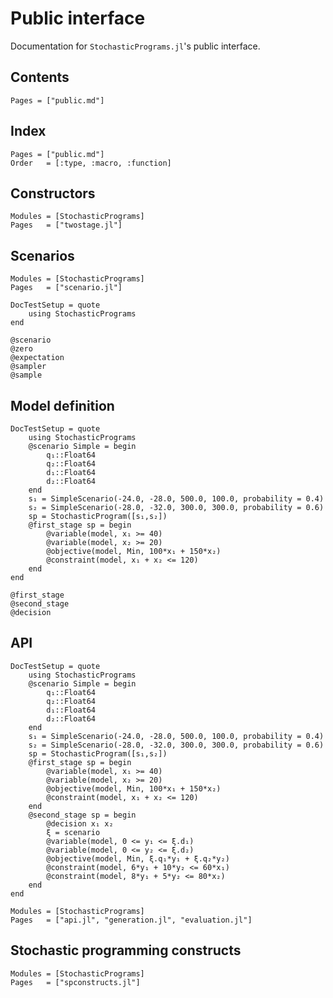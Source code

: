 # Public interface

Documentation for `StochasticPrograms.jl`'s public interface.

## Contents

```@contents
Pages = ["public.md"]
```

## Index

```@index
Pages = ["public.md"]
Order   = [:type, :macro, :function]
```

## Constructors

```@autodocs
Modules = [StochasticPrograms]
Pages   = ["twostage.jl"]
```

## Scenarios

```@autodocs
Modules = [StochasticPrograms]
Pages   = ["scenario.jl"]
```

```@meta
DocTestSetup = quote
    using StochasticPrograms
end
```

```@docs
@scenario
@zero
@expectation
@sampler
@sample
```

## Model definition

```@meta
DocTestSetup = quote
    using StochasticPrograms
    @scenario Simple = begin
        q₁::Float64
        q₂::Float64
        d₁::Float64
        d₂::Float64
    end
    s₁ = SimpleScenario(-24.0, -28.0, 500.0, 100.0, probability = 0.4)
    s₂ = SimpleScenario(-28.0, -32.0, 300.0, 300.0, probability = 0.6)
    sp = StochasticProgram([s₁,s₂])
    @first_stage sp = begin
        @variable(model, x₁ >= 40)
        @variable(model, x₂ >= 20)
        @objective(model, Min, 100*x₁ + 150*x₂)
        @constraint(model, x₁ + x₂ <= 120)
    end
end
```

```@docs
@first_stage
@second_stage
@decision
```

## API

```@meta
DocTestSetup = quote
    using StochasticPrograms
	@scenario Simple = begin
		q₁::Float64
		q₂::Float64
		d₁::Float64
		d₂::Float64
	end
	s₁ = SimpleScenario(-24.0, -28.0, 500.0, 100.0, probability = 0.4)
	s₂ = SimpleScenario(-28.0, -32.0, 300.0, 300.0, probability = 0.6)
    sp = StochasticProgram([s₁,s₂])
    @first_stage sp = begin
        @variable(model, x₁ >= 40)
        @variable(model, x₂ >= 20)
        @objective(model, Min, 100*x₁ + 150*x₂)
        @constraint(model, x₁ + x₂ <= 120)
    end
    @second_stage sp = begin
        @decision x₁ x₂
        ξ = scenario
        @variable(model, 0 <= y₁ <= ξ.d₁)
        @variable(model, 0 <= y₂ <= ξ.d₂)
        @objective(model, Min, ξ.q₁*y₁ + ξ.q₂*y₂)
        @constraint(model, 6*y₁ + 10*y₂ <= 60*x₁)
        @constraint(model, 8*y₁ + 5*y₂ <= 80*x₂)
    end
end
```
```@autodocs
Modules = [StochasticPrograms]
Pages   = ["api.jl", "generation.jl", "evaluation.jl"]
```

## Stochastic programming constructs

```@autodocs
Modules = [StochasticPrograms]
Pages   = ["spconstructs.jl"]
```
